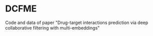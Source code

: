 # DCFME
Code and data of paper "Drug-target interactions prediction via deep collaborative filtering with multi-embeddings"
